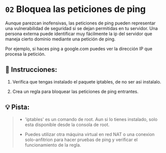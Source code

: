 # `02` Bloquea las peticiones de ping

Aunque parezcan inofensivas, las peticiones de ping pueden representar una vulnerabilidad de seguridad si se dejan permitidas en tu servidor. Una persona externa puede identificar muy fácilmente la ip del servidor que maneja cierto dominio mediante una petición de ping.

Por ejemplo, si haces ping a google.com puedes ver la dirección IP que procesa la petición.

## 📝 Instrucciones:

1. Verifica que tengas instalado el paquete iptables, de no ser asi instalalo.

2. Crea un regla para bloquear las peticiones de ping entrantes.

## 💡 Pista:

> - 'iptables' es un comando de root. Aun si lo tienes instalado, solo esta disponible desde la consola de root.
>
> - Puedes utilizar otra máquina virtual en red NAT o una conexion solo-anfitrion para hacer pruebas de ping y verificar el funcionamiento de la regla.
